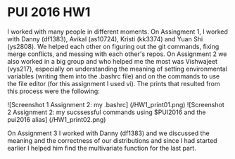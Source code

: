 # PUI 2016 HW1
I worked with many people in different moments. 
On Assingment 1, I worked with Danny (df1383), Avikal (as10724), Kristi (kk3374) and Yuan Shi (ys2808). We helped each other on figuring out the git commands, fixing merge conflicts, and messing with each other's repos.
On Assignment 2 we also worked in a big group and who helped me the most was Vishwajeet (vys217), especially on understanding the meaning of setting environmental variables (writing them into the .bashrc file) and on the commands to use the file editor (for this assignment I used vi).
The prints that resulted from this process were the following:

![Screenshot 1 Assignment 2: my .bashrc] (/HW1_print01.png)
![Screenshot 2 Assignment 2: my sucssessful commands using $PUI2016 and the pui2016 alias] (/HW1_print02.png)

On Assignment 3 I worked with Danny (df1383) and we discussed the meaning and the correctness of our distributions and since I had started earlier I helped him find the multivariate function for the last part.
